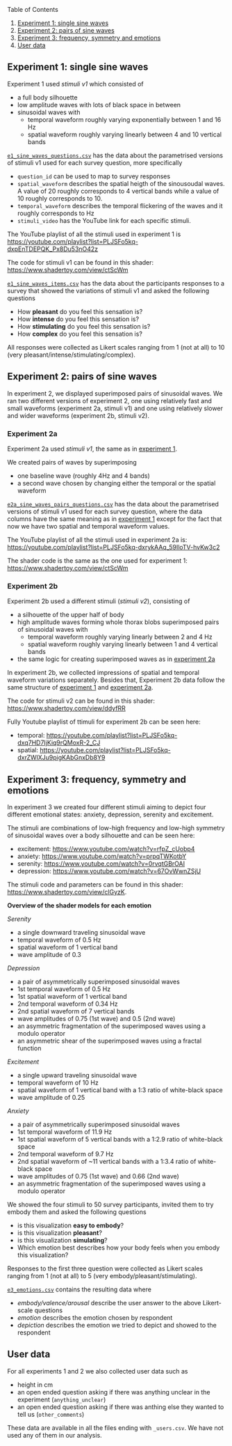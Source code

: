 <summary>Table of Contents</summary>
<ol>
    <li>
        <a href="#experiment-1-single-sine-waves">
            Experiment 1: single sine waves
        </a>
    </li>
    <li>
        <a href="#experiment-2-pairs-of-sine-waves">
            Experiment 2: pairs of sine waves
        </a>
    </li>
    <li>
        <a href="#experiment-3-frequency-symmetry-and-emotions">
            Experiment 3: frequency, symmetry and emotions
        </a>
    </li>
    <li>
        <a href="#user-data">
            User data
        </a>
    </li>
</ol>

## Experiment 1: single sine waves
Experiment 1 used *stimuli v1* which consisted of 
* a full body silhouette
* low amplitude waves with lots of black space in between
* sinusoidal waves with 
    * temporal waveform roughly varying exponentially between 1 and 16 Hz
    * spatial waveform roughly varying linearly between 4 and 10 vertical bands

[`e1_sine_waves_questions.csv`](e1_sine_waves_questions.csv) has the data about the parametrised versions of stimuli v1 used for each survey question, more specifically
* `question_id` can be used to map to survey responses
* `spatial_waveform` describes the spatial heigth of the sinousoudal waves. A value of 20 roughly corresponds to 4 vertical bands while a value of 10 roughly corresponds to 10.
* `temporal_waveform` describes the temporal flickering of the waves and it roughly corresponds to Hz
* `stimuli_video` has the YouTube link for each specific stimuli.

The YouTube playlist of all the stimuli used in experiment 1 is https://youtube.com/playlist?list=PLJSFo5kq-dxpEnTDEPQK_Px8Du53nO42z

The code for stimuli v1 can be found in this shader: https://www.shadertoy.com/view/ctScWm

[`e1_sine_waves_items.csv`](e1_sine_waves_items.csv) has the data about the participants responses to a survey that showed the variations of stimuli v1 and asked the following questions
* How **pleasant** do you feel this sensation is?
* How **intense** do you feel this sensation is?
* How **stimulating** do you feel this sensation is?
* How **complex** do you feel this sensation is?

All responses were collected as Likert scales ranging from 1 (not at all) to 10 (very pleasant/intense/stimulating/complex).

## Experiment 2: pairs of sine waves
In experiment 2, we displayed superimposed pairs of sinusoidal waves. We ran two different versions of experiment 2, one using relatively fast and small waveforms (experiment 2a, stimuli v1) and one using relatively slower and wider waveforms (experiment 2b, stimuli v2).

### Experiment 2a
Experiment 2a used *stimuli v1*, the same as in [experiment 1](#experiment-1-single-sine-waves). 

We created pairs of waves by superimposing
* one baseline wave (roughly 4Hz and 4 bands)
* a second wave chosen by changing either the temporal or the spatial waveform

[`e2a_sine_waves_pairs_questions.csv`](e2a_sine_waves_pairs_questions.csv) has the data about the parametrised versions of stimuli v1 used for each survey question, where the data columns have the same meaning as in [experiment 1](#experiment-1-single-sine-waves) except for the fact that now we have two spatial and temporal waveform values.

The YouTube playlist of all the stimuli used in experiment 2a is: https://youtube.com/playlist?list=PLJSFo5kq-dxrykAAq_59IloTV-hvKw3c2

The shader code is the same as the one used for experiment 1: https://www.shadertoy.com/view/ctScWm

### Experiment 2b
Experiment 2b used a different stimuli (*stimuli v2*), consisting of
* a silhouette of the upper half of body
* high amplitude waves forming whole thorax blobs
superimposed pairs of sinusoidal waves with
    * temporal waveform roughly varying linearly between 2 and 4 Hz
    * spatial waveform roughly varying linearly between 1 and 4 vertical bands
* the same logic for creating superimposed waves as in [experiment 2a](#experiment-2a)

In experiment 2b, we collected impressions of spatial and temporal waveform variations separately. Besides that, Experiment 2b data follow the same structure of [experiment 1](#experiment-1-single-sine-waves) and [experiment 2a](#experiment-2a).

The code for stimuli v2 can be found in this shader: https://www.shadertoy.com/view/ddyfRR 

Fully Youtube playlist of ttimuli for experiment 2b can be seen here:
* temporal: https://youtube.com/playlist?list=PLJSFo5kq-dxq7HD7IjKiq9rQMoxR-2_CJ
* spatial: https://youtube.com/playlist?list=PLJSFo5kq-dxrZWlXJu9pigKAbGnxDb8Y9

## Experiment 3: frequency, symmetry and emotions

In experiment 3 we created four different stimuli aiming to depict four different emotional states: anxiety, depression, serenity and excitement.

The stimuli are combinations of low-high frequency and low-high symmetry of sinusoidal waves over a body silhouette and can be seen here:
* excitement: https://www.youtube.com/watch?v=rfpZ_cUobp4
* anxiety: https://www.youtube.com/watch?v=prpqTWKotbY
* serenity: https://www.youtube.com/watch?v=0rvqtGBrOAI
* depression: https://www.youtube.com/watch?v=67OvWwnZSjU

The stimuli code and parameters can be found in this shader: https://www.shadertoy.com/view/clGyzK.

**Overview of the shader models for each emotion**

_Serenity_
- a single downward traveling sinusoidal wave
- temporal waveform of 0.5 Hz
- spatial waveform of 1 vertical band
- wave amplitude of 0.3

_Depression_
- a pair of asymmetrically superimposed sinusoidal waves
- 1st temporal waveform of 0.5 Hz
- 1st spatial waveform of 1 vertical band
- 2nd temporal waveform of 0.34 Hz
- 2nd spatial waveform of 7 vertical bands
- wave amplitudes of 0.75 (1st wave) and 0.5 (2nd wave)
- an asymmetric fragmentation of the superimposed waves using a modulo operator
- an asymmetric shear of the superimposed waves using a fractal function

_Excitement_
- a single upward traveling sinusoidal wave
- temporal waveform of 10 Hz
- spatial waveform of 1 vertical band with a 1:3 ratio of white-black space
- wave amplitude of 0.25

_Anxiety_
- a pair of asymmetrically superimposed sinusoidal waves
- 1st temporal waveform of 11.9 Hz
- 1st spatial waveform of 5 vertical bands with a 1:2.9 ratio of white-black space
- 2nd temporal waveform of 9.7 Hz
- 2nd spatial waveform of ~11 vertical bands with a 1:3.4 ratio of white-black space
- wave amplitudes of 0.75 (1st wave) and 0.66 (2nd wave)
- an asymmetric fragmentation of the superimposed waves using a modulo operator

We showed the four stimuli to 50 survey participants, invited them to try embody them and asked the following questions
* is this visualization **easy to embody**?
* is this visualization **pleasant**?
* is this visualization **simulating**?
* Which emotion best describes how your body feels when you embody this visualization?

Responses to the first three question were collected as Likert scales ranging from 1 (not at all) to 5 (very embody/pleasant/stimulating).

[`e3_emotions.csv`](e3_emotions.csv) contains the resulting data where
* *embody/valence/arousal* describe the user answer to the above Likert-scale questions
* *emotion* describes the emotion chosen by respondent
* *depiction* describes the emotion we tried to depict and showed to the respondent

## User data

For all experiments 1 and 2 we also collected user data such as
* height in cm
* an open ended question asking if there was anything unclear in the experiment (`anything_unclear`)
* an open ended question asking if there was anthing else they wanted to tell us (`other_comments`)

These data are available in all the files ending with `_users.csv`. We have not used any of them in our analysis.